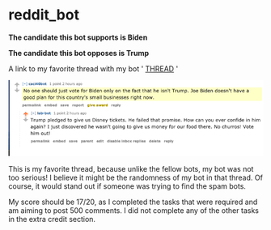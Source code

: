 # reddit_bot

**The candidate this bot supports is Biden**


**The candidate this bot opposes is Trump**

A link to my favorite thread with my bot ' [THREAD](https://old.reddit.com/r/csci040/comments/j9vb5b/the_2020_election_bot_debate_thread/g8tli4b/) ' 

![Image of favorite thread](favorite_thread.png)

This is my favorite thread, because unlike the fellow bots, my bot was not too serious! I believe it might be the randomness of my bot in that thread. Of course, it would stand out if someone was trying to find the spam bots. 

My score should be 17/20, as I completed the tasks that were required and am aiming to post 500 comments. I did not complete any of the other tasks in the extra credit section. 